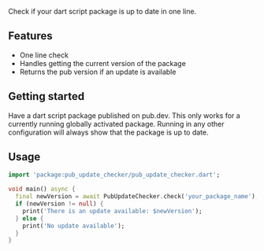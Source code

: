 Check if your dart script package is up to date in one line.

## Features

- One line check
- Handles getting the current version of the package
- Returns the pub version if an update is available

## Getting started

Have a dart script package published on pub.dev. This only works for a currently running globally activated package. Running in any other configuration will always show that the package is up to date.

## Usage

<!-- embedme example/example.dart -->
```dart
import 'package:pub_update_checker/pub_update_checker.dart';

void main() async {
  final newVersion = await PubUpdateChecker.check('your_package_name');
  if (newVersion != null) {
    print('There is an update available: $newVersion');
  } else {
    print('No update available');
  }
}

```
